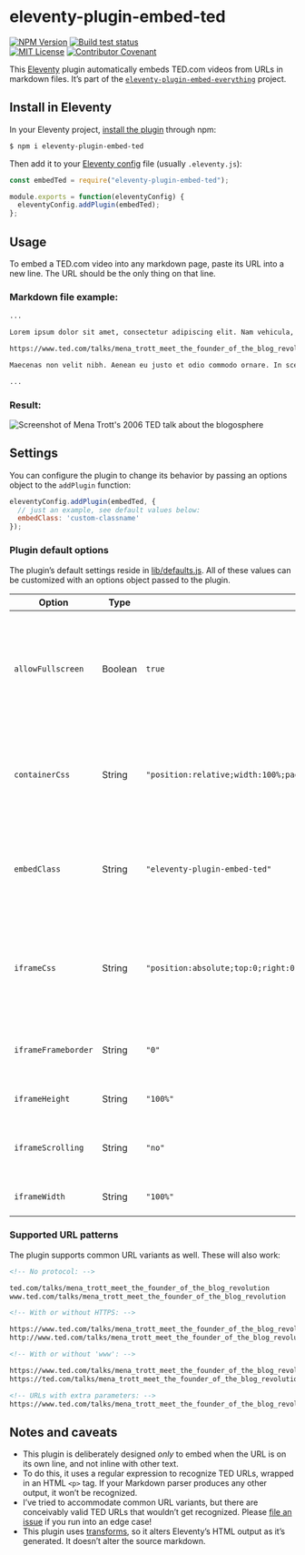 # eleventy-plugin-embed-ted

[![NPM Version](https://img.shields.io/npm/v/eleventy-plugin-embed-ted?style=for-the-badge)](https://www.npmjs.com/package/eleventy-plugin-embed-ted)
[![Build test status](https://img.shields.io/github/actions/workflow/status/gfscott/eleventy-plugin-embed-everything/test.yml?branch=main&style=for-the-badge)](https://github.com/gfscott/eleventy-plugin-embed-everything/actions/workflows/test.yml?query=branch%3Amain)\
[![MIT License](https://img.shields.io/github/license/gfscott/eleventy-plugin-embed-everything?style=for-the-badge)](https://github.com/gfscott/eleventy-plugin-embed-everything/blob/main/LICENSE)
[![Contributor Covenant](https://img.shields.io/badge/Contributor%20Covenant-v2.0-ff69b4.svg?style=for-the-badge)](https://github.com/gfscott/eleventy-plugin-embed-everything/blob/main/CODE_OF_CONDUCT.md)

This [Eleventy](https://www.11ty.dev/) plugin automatically embeds TED.com videos from URLs in markdown files. It’s part of the [`eleventy-plugin-embed-everything`](https://gfscott.com/embed-everything/) project.

## Install in Eleventy

In your Eleventy project, [install the plugin](https://www.11ty.dev/docs/plugins/#adding-a-plugin) through npm:

```sh
$ npm i eleventy-plugin-embed-ted
```

Then add it to your [Eleventy config](https://www.11ty.dev/docs/config/) file (usually `.eleventy.js`):

```javascript
const embedTed = require("eleventy-plugin-embed-ted");

module.exports = function(eleventyConfig) {
  eleventyConfig.addPlugin(embedTed);
};
```

## Usage

To embed a TED.com video into any markdown page, paste its URL into a new line. The URL should be the only thing on that line.

### Markdown file example:

```markdown
...

Lorem ipsum dolor sit amet, consectetur adipiscing elit. Nam vehicula, elit vel condimentum porta, purus.

https://www.ted.com/talks/mena_trott_meet_the_founder_of_the_blog_revolution

Maecenas non velit nibh. Aenean eu justo et odio commodo ornare. In scelerisque sapien at.

...
```

### Result:

![Screenshot of Mena Trott's 2006 TED talk about the blogosphere ](https://user-images.githubusercontent.com/547470/234719393-3be862fd-6d79-4f16-ba1d-f2a66e447093.png)

## Settings

You can configure the plugin to change its behavior by passing an options object to the `addPlugin` function:

```javascript
eleventyConfig.addPlugin(embedTed, {
  // just an example, see default values below:
  embedClass: 'custom-classname'
});
```

### Plugin default options

The plugin’s default settings reside in [lib/defaults.js](lib/defaults.js). All of these values can be customized with an options object passed to the plugin.

Option | Type | Default | Notes
---|---|---|---
`allowFullscreen` | Boolean | `true` | Set to false to prevent the embedded video from being viewed in fullscreen mode.
`containerCss` | String | `"position:relative;width:100%;padding-top: 56.25%;"` | CSS applied to the container `<div>` that wraps the embedded video.
`embedClass` | String | `"eleventy-plugin-embed-ted"` | CSS class applied to the container `<div>` that wraps the embedded video.
`iframeCss` | String | `"position:absolute;top:0;right:0;bottom:0;left:0;width:100%;height:100%;"` | CSS applied to the `<iframe>` that contains the embedded video.
`iframeFrameborder` | String | `"0"` | Width of the `iframe`’s border in pixels.
`iframeHeight` | String | `"100%"` | Height of the `iframe`.
`iframeScrolling` | String | `"no"` | Whether the `iframe` should have scrollbars.
`iframeWidth` | String | `"100%"` | Width of the `iframe`.

### Supported URL patterns

The plugin supports common URL variants as well. These will also work:

```markdown
<!-- No protocol: -->

ted.com/talks/mena_trott_meet_the_founder_of_the_blog_revolution
www.ted.com/talks/mena_trott_meet_the_founder_of_the_blog_revolution

<!-- With or without HTTPS: -->

https://www.ted.com/talks/mena_trott_meet_the_founder_of_the_blog_revolution
http://www.ted.com/talks/mena_trott_meet_the_founder_of_the_blog_revolution

<!-- With or without 'www': -->

https://www.ted.com/talks/mena_trott_meet_the_founder_of_the_blog_revolution
https://ted.com/talks/mena_trott_meet_the_founder_of_the_blog_revolution

<!-- URLs with extra parameters: -->
https://www.ted.com/talks/mena_trott_meet_the_founder_of_the_blog_revolution?lang=en

```

## Notes and caveats

- This plugin is deliberately designed _only_ to embed when the URL is on its own line, and not inline with other text.
- To do this, it uses a regular expression to recognize TED URLs, wrapped in an HTML `<p>` tag. If your Markdown parser produces any other output, it won’t be recognized.
- I’ve tried to accommodate common URL variants, but there are conceivably valid TED URLs that wouldn’t get recognized. Please [file an issue](https://github.com/gfscott/eleventy-plugin-embed-everything/issues/new) if you run into an edge case!
- This plugin uses [transforms](https://www.11ty.dev/docs/config/#transforms), so it alters Eleventy’s HTML output as it’s generated. It doesn’t alter the source markdown.
